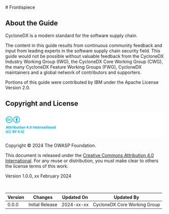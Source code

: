 <div style="page-break-after: always; visibility: hidden">
\newpage
</div>
# Frontispiece

## About the Guide
CycloneDX is a modern standard for the software supply chain.

The content in this guide results from continuous community feedback and input from leading experts in the software 
supply chain security field. This guide would not be possible without valuable feedback from the CycloneDX Industry 
Working Group (IWG), the CycloneDX Core Working Group (CWG), the many CycloneDX Feature Working Groups (FWG), 
CycloneDX maintainers and a global network of contributors and supporters.

Portions of this guide were contributed by IBM under the Apache License Version 2.0.

## Copyright and License

![license](../../images/license.svg)

Copyright © 2024 The OWASP Foundation. 

This document is released under the [Creative Commons Attribution 4.0 International](https://creativecommons.org/licenses/by/4.0/).
For any reuse or distribution, you must make clear to others the license terms of this work.

Version 1.0.0, xx February 2024

<div style="page-break-after: always; visibility: hidden">
\emptyparagraph
</div>

| Version | Changes         | Updated On | Updated By                   |
|---------|-----------------|------------|------------------------------|
| 0.0.0   | Initial Release | 2024-xx-xx | CycloneDX Core Working Group |

<div style="page-break-after: always; visibility: hidden">
\newpage
</div>
